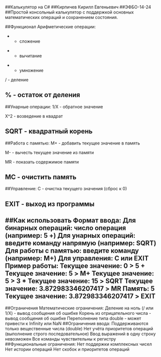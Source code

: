 ##Калькулятор на C#
##Кирпичев Кирилл Евгеньевич
##ЭФБО-14-24
##Простой консольный калькулятор с поддержкой основных математических операций и сохранением состояния.

##Функционал
Арифметические операции:
+ - сложение

- - вычитание

* - умножение

/ - деление

% - остаток от деления
---
##Унарные операции:
1/X - обратное значение

X^2 - возведение в квадрат

SQRT - квадратный корень
---
##Работа с памятью:
M+ - добавить текущее значение в память

M- - вычесть текущее значение из памяти

MR - показать содержимое памяти

MC - очистить память
---
##Управление:
C - очистка текущего значения (сброс к 0)

EXIT - выход из программы
---
##Как использовать
Формат ввода:
Для бинарных операций: число операция (например: 5 +)
Для унарных операций: введите команду напрямую (например: SQRT)
Для работы с памятью: введите команду (например: M+)
Для управления: C или EXIT
Пример работы:
Текущее значение: 0 > 5 +
Текущее значение: 5 > M+
Текущее значение: 5 > 3 *
Текущее значение: 15 > SQRT
Текущее значение: 3.872983346207417 > MR
Память: 5
Текущее значение: 3.872983346207417 > EXIT
---
##Ограничения
Математические ограничения:
Деление на ноль (/ или 1/X) - вывод сообщения об ошибке
Корень из отрицательного числа - вывод сообщения об ошибке
Переполнение типа double - может привести к Infinity или NaN
##Ограничения ввода:
Поддерживаются только вещественные числа (double)
Нет учёта приоритетов операций (выполнение строго последовательное)
Ввод выражений в одну строку невозможен
Все команды чувствительны к регистру
##Функциональные ограничения:
Нет поддержки комплексных чисел
Нет истории операций
Нет скобок и приоритетов операций
